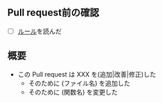 ## Pull request前の確認
- [ ] [ルール](https://github.com/survives-dev/rules)を読んだ

## 概要

- この Pull request は XXX を(追加|改善|修正)した
  - そのために (ファイル名) を追加した
  - そのために (関数名) を変更した
